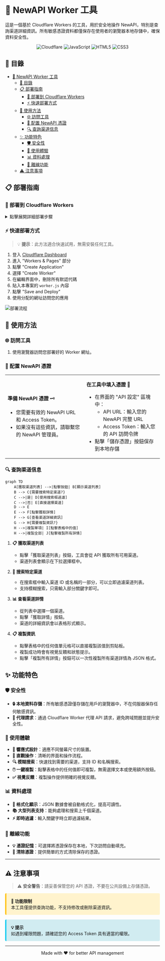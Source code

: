 # 🚀 NewAPI Worker 工具

這是一個基於 Cloudflare Workers 的工具，用於安全地操作 NewAPI，特別是查詢渠道詳細資訊。所有敏感憑證資料都僅保存在使用者的瀏覽器本地存儲中，確保資料安全性。

<div align="center">

![Cloudflare](https://img.shields.io/badge/Cloudflare-F38020?style=for-the-badge&logo=cloudflare&logoColor=white)
![JavaScript](https://img.shields.io/badge/JavaScript-F7DF1E?style=for-the-badge&logo=javascript&logoColor=black)
![HTML5](https://img.shields.io/badge/HTML5-E34F26?style=for-the-badge&logo=html5&logoColor=white)
![CSS3](https://img.shields.io/badge/CSS3-1572B6?style=for-the-badge&logo=css3&logoColor=white)

</div>

## 📑 目錄

- [🚀 NewAPI Worker 工具](#-newapi-worker-工具)
  - [📑 目錄](#-目錄)
  - [📋 部署指南](#-部署指南)
    - [🔧 部署到 Cloudflare Workers](#-部署到-cloudflare-workers)
    - [⚡ 快速部署方式](#-快速部署方式)
  - [📝 使用方法](#-使用方法)
    - [🌐 訪問工具](#-訪問工具)
    - [🔐 配置 NewAPI 憑證](#-配置-newapi-憑證)
    - [🔍 查詢渠道信息](#-查詢渠道信息)
  - [✨ 功能特色](#-功能特色)
    - [🛡️ 安全性](#️-安全性)
    - [🎨 使用體驗](#-使用體驗)
    - [📊 資料處理](#-資料處理)
    - [💾 離線功能](#-離線功能)
  - [⚠️ 注意事項](#️-注意事項)

## 📋 部署指南

### 🔧 部署到 Cloudflare Workers

<details>
<summary>點擊展開詳細部署步驟</summary>

1. **📝 註冊 Cloudflare 帳號**
   - 如果尚未擁有 Cloudflare 帳號，請前往 [Cloudflare 官網](https://dash.cloudflare.com/sign-up) 註冊。

2. **⬇️ 安裝 Wrangler CLI 工具**
   - Wrangler 是 Cloudflare 官方提供的命令行工具，用於部署 Workers。
   - 使用 npm 安裝：
   ```bash
   npm install -g @cloudflare/wrangler
   ```

3. **🔑 登入 Wrangler**
   - 在終端機執行：
   ```bash
   wrangler login
   ```
   - 按照彈出的瀏覽器指示進行授權。

4. **📁 初始化項目**
   - 創建一個新資料夾並初始化項目：
   ```bash
   mkdir newapi-worker && cd newapi-worker
   wrangler init
   ```
   - 選擇「從頭開始」選項。

5. **⚙️ 配置 wrangler.toml**
   - 編輯生成的 `wrangler.toml` 文件，設定您的項目名稱：
   ```toml
   name = "newapi-worker"
   main = "worker.js"
   compatibility_date = "2023-06-28"

   [triggers]
   routes = [{ pattern = "你的域名", custom_domain = true }]
   ```
   - 如果不使用自定義域名，可以刪除 `[triggers]` 部分。

6. **📤 部署代碼**
   - 將本專案的 `worker.js` 檔案複製到您的項目資料夾中。
   - 執行部署命令：
   ```bash
   wrangler publish
   ```

7. **🔗 獲取 Worker 網址**
   - 部署成功後，終端機會顯示您的 Worker 訪問網址，通常格式為：
   ```
   https://newapi-worker.您的用戶名.workers.dev
   ```
   - 記錄此網址以便後續使用。

</details>

### ⚡ 快速部署方式

> 💡 **提示**：此方法適合快速試用，無需安裝任何工具。

<ol>
  <li>登入 <a href="https://dash.cloudflare.com/">Cloudflare Dashboard</a></li>
  <li>進入 "Workers & Pages" 部分</li>
  <li>點擊 "Create Application"</li>
  <li>選擇 "Create Worker"</li>
  <li>在編輯界面中，刪除所有默認代碼</li>
  <li>貼入本專案的 <code>worker.js</code> 內容</li>
  <li>點擊 "Save and Deploy"</li>
  <li>使用分配的網址訪問您的應用</li>
</ol>

![部署流程](https://www.cloudflare.com/static/9fbc15496b47ff30cdb86abac2ea5834/workers_deploy_dashboard.png)

## 📝 使用方法

### 🌐 訪問工具

1. 使用瀏覽器訪問您部署好的 Worker 網址。

### 🔐 配置 NewAPI 憑證

<table>
<tr>
<td>
  
**準備 NewAPI 憑證** 🗝️
- 您需要有效的 NewAPI URL 和 Access Token。
- 如果沒有這些資訊，請聯繫您的 NewAPI 管理員。
  
</td>
<td>
  
**在工具中填入憑證** 📝
- 在界面的 "API 設定" 區塊中：
  - API URL：輸入您的 NewAPI 完整 URL
  - Access Token：輸入您的 API 訪問令牌
- 點擊「儲存憑證」按鈕保存到本地存儲
  
</td>
</tr>
</table>

### 🔍 查詢渠道信息

```mermaid
graph TD
    A[獲取渠道列表] -->|點擊按鈕| B[顯示渠道列表]
    B --> C{需要搜索特定渠道?}
    C -->|是| D[使用搜索框過濾]
    C -->|否| E[直接選擇渠道]
    D --> E
    E --> F[點擊獲取詳情]
    F --> G[查看渠道詳細資訊]
    G --> H{需要複製資訊?}
    H -->|複製單項| I[點擊表格中的值]
    H -->|複製全部| J[點擊複製所有詳情]
```

1. **📋 獲取渠道列表**
   - 點擊「獲取渠道列表」按鈕，工具會從 API 獲取所有可用渠道。
   - 渠道列表會顯示在下拉選擇框中。

2. **🔎 搜索特定渠道**
   - 在搜索框中輸入渠道 ID 或名稱的一部分，可以立即過濾渠道列表。
   - 支持模糊搜索，只需輸入部分關鍵字即可。

3. **📊 查看渠道詳情**
   - 從列表中選擇一個渠道。
   - 點擊「獲取詳情」按鈕。
   - 渠道的詳細資訊會以表格形式顯示。

4. **📋 複製資訊**
   - 點擊表格中的任何值單元格可以直接複製該值到剪貼板。
   - 複製成功時會有視覺反饋和狀態提示。
   - 點擊「複製所有詳情」按鈕可以一次性複製所有渠道詳情為 JSON 格式。

## ✨ 功能特色

### 🛡️ 安全性

- **🔒 本地資料存儲**：所有敏感憑證僅存儲在用戶的瀏覽器中，不在伺服器保存任何敏感資訊。
- **🔄 代理請求**：通過 Cloudflare Worker 代理 API 請求，避免跨域問題並提升安全性。

### 🎨 使用體驗

- **📱 響應式設計**：適應不同螢幕尺寸的裝置。
- **🧭 直觀操作**：清晰的界面和操作流程。
- **🔍 模糊搜索**：快速找到需要的渠道，支持 ID 和名稱搜索。
- **🖱️ 一鍵複製**：點擊表格中的任何值即可複製，無需選擇文本或使用額外按鈕。
- **✅ 視覺反饋**：複製操作提供明確的視覺反饋。

### 📊 資料處理

- **🧿 格式化顯示**：JSON 數據會被自動格式化，提高可讀性。
- **📚 大型列表支持**：能夠處理和搜索上千個渠道。
- **⚡ 即時過濾**：輸入關鍵字時立即過濾結果。

### 💾 離線功能

- **💡 憑證記憶**：可選擇將憑證保存在本地，下次訪問自動填充。
- **🧹 清除憑證**：提供簡單的方式清除保存的憑證。

---

## ⚠️ 注意事項

> ⚠️ **安全警告**：請妥善保管您的 API 憑證，不要在公共設備上存儲憑證。

<div style="background-color: #fff3cd; padding: 15px; border-radius: 4px; border-left: 4px solid #ffc107; margin-bottom: 15px;">
<strong>📌 功能限制</strong><br>
本工具僅提供查詢功能，不支持修改或刪除渠道資訊。
</div>

<div style="background-color: #d1ecf1; padding: 15px; border-radius: 4px; border-left: 4px solid #0dcaf0; margin-bottom: 15px;">
<strong>💡 提示</strong><br>
如遇到權限問題，請確認您的 Access Token 具有適當的權限。
</div>

---

<div align="center">
Made with ❤️ for better API management
</div> 